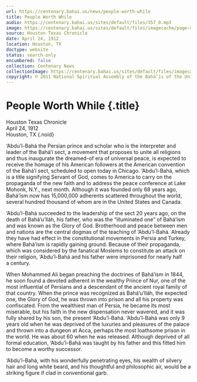```yaml
---
url: https://centenary.bahai.us/news/people-worth-while
title: People Worth While
audio: https://centenary.bahai.us/sites/default/files/357_0.mp3
image: https://centenary.bahai.us/sites/default/files/imagecache/page-main-image/images/press_clippings/04-24-1912%20Houston%20Texas%20Chronicle%20People%20Worth%20While.png
source: Houston Texas Chronicle
date: April 24, 1912
location: Houston, TX
doctype: website
status: search-only
encumbered: false
collection: Centenary News
collectionImage: https://centenary.bahai.us/sites/default/files/imagecache/theme-image/main_image/abdulbaha-overview-small_0.jpg
copyright: © 2011 National Spiritual Assembly of the Bahá’ís of the United States
---
```



# People Worth While {.title}

Houston Texas Chronicle  
April 24, 1912  
Houston, TX
{.noid}  



‘Abdu’l-Bahá the Persian prince and scholar who is the interpreter and leader of the Bahá’í sect, a movement that proposes to unite all religions and thus inaugurate the dreamed-of era of universal peace, is expected to receive the homage of his American followers at the American convention of the Bahá’í sect, scheduled to open today in Chicago. ‘Abdu’l-Bahá, which is a title signifying Servant of God, comes to America to carry on the propaganda of the new faith and to address the peace conference at Lake Mohonk, N.Y., next month. Although it was founded only 68 years ago, Bahá’ísm now has 15,000,000 adherents scattered throughout the world, several hundred thousand of whom are in the United States and Canada.

‘Abdu’l-Bahá succeeded to the leadership of the sect 20 years ago, on the death of Bahá’u’lláh, his father, who was the “illuminated one” of Bahá’ísm and was known as the Glory of God. Brotherhood and peace between men and nations are the central dogmas of the teaching of ‘Abdu’l-Bahá. Already they have had effect in the constitutional movements in Persia and Turkey, where Bahá’ísm is rapidly gaining ground. Because of their propaganda, which was considered by the fanatical Moslems to constitute an attack on their religion, ‘Abdu’l-Bahá and his father were imprisoned for nearly half a century.

When Mohammed Ali began preaching the doctrines of Bahá’ísm in 1844, he soon found a devoted adherent in the wealthy Prince of Nur, one of the most influential of Persians and a descendant of the ancient royal family of that country. When the prince was recognized as Bahá’u’lláh, the expected one, the Glory of God, he was thrown into prison and all his property was confiscated. From the wealthiest man of Persia, he became its most miserable, but his faith in the new dispensation never wavered, and it was fully shared by his son, the present ‘Abdu’l-Bahá. ‘Abdu’l-Bahá was only 9 years old when he was deprived of the luxuries and pleasures of the palace and thrown into a dungeon at Acca, perhaps the most loathsome prison in the world. He was about 60 when he was released. Although deprived of all formal education, ‘Abdu’l-Bahá was taught by his father and this fitted him to become a worthy successor.

‘Abdu’l-Bahá, with his wonderfully penetrating eyes, his wealth of silvery hair and long white beard, and his thoughtful and philosophic air, would be a striking figure if clad in conventional garb.